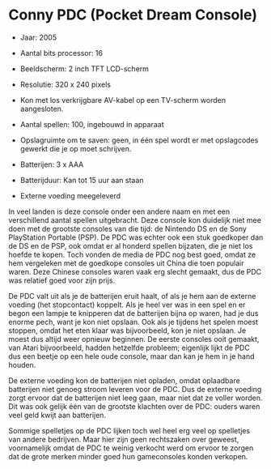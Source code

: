 # Conny PDC (Pocket Dream Console)
- Jaar: 2005

- Aantal bits processor: 16

- Beeldscherm: 2 inch TFT LCD-scherm
- Resolutie: 320 x 240 pixels
- Kon met los verkrijgbare AV-kabel op een TV-scherm worden aangesloten.

- Aantal spellen: 100, ingebouwd in apparaat
- Opslagruimte om te saven: geen, in één spel wordt er met opslagcodes gewerkt die je op moet schrijven.

- Batterijen: 3 x AAA
- Batterijduur: Kan tot 15 uur aan staan
- Externe voeding meegeleverd

In veel landen is deze console onder een andere naam en met een verschillend aantal spellen uitgebracht. Deze console kon duidelijk niet mee doen met de grootste consoles van die tijd: de Nintendo DS en de Sony PlayStation Portable (PSP). De PDC was echter ook een stuk goedkoper dan de DS en de PSP, ook omdat er al honderd spellen bijzaten, die je niet los hoefde te kopen. Toch vonden de media de PDC nog best goed, omdat ze hem vergeleken met de goedkope consoles uit China die toen populair waren. Deze Chinese consoles waren vaak erg slecht gemaakt, dus de PDC was relatief goed voor zijn prijs.

De PDC valt uit als je de batterijen eruit haalt, of als je hem aan de externe voeding (het stopcontact) koppelt. Als je heel ver was in een spel en er begon een lampje te knipperen dat de batterijen bijna op waren, had je dus enorme pech, want je kon niet opslaan. Ook als je tijdens het spelen moest stoppen, omdat het eten klaar was bijvoorbeeld, kon je niet opslaan. Je moest dus altijd weer opnieuw beginnen. De eerste consoles ooit gemaakt, van Atari bijvoorbeeld, hadden hetzelfde probleem; eigenlijk lijkt de PDC dus een beetje op een hele oude console, maar dan kan je hem in je hand houden.

De externe voeding kon de batterijen niet opladen, omdat oplaadbare batterijen niet genoeg stroom leveren voor de PDC. Dus de externe voeding zorgt ervoor dat de batterijen niet leeg gaan, maar niet dat ze voller worden. Dit was ook gelijk één van de grootste klachten over de PDC: ouders waren veel geld kwijt aan batterijen.

Sommige spelletjes op de PDC lijken toch wel heel erg veel op spelletjes van andere bedrijven. Maar hier zijn geen rechtszaken over geweest, voornamelijk omdat de PDC te weinig verkocht werd om ervoor te zorgen dat de grote merken minder goed hun gameconsoles konden verkopen.
